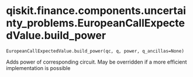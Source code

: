 # qiskit.finance.components.uncertainty\_problems.EuropeanCallExpectedValue.build\_power

`EuropeanCallExpectedValue.build_power(qc, q, power, q_ancillas=None)`

Adds power of corresponding circuit. May be overridden if a more efficient implementation is possible
